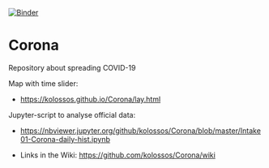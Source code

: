 [![Binder](https://mybinder.org/badge_logo.svg)](https://mybinder.org/v2/gh/kolossos/Corona/HEAD)

# Corona
Repository about spreading COVID-19

Map with time slider: 
* https://kolossos.github.io/Corona/lay.html

Jupyter-script to analyse official data:
* https://nbviewer.jupyter.org/github/kolossos/Corona/blob/master/Intake01-Corona-daily-hist.ipynb



* Links in the Wiki: https://github.com/kolossos/Corona/wiki
